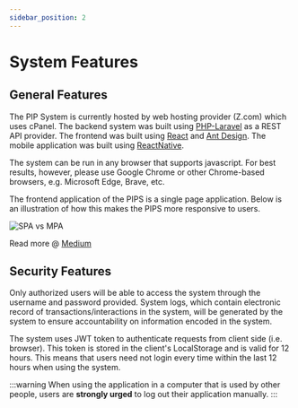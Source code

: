 ```yaml
---
sidebar_position: 2
---
```


# System Features

## General Features

The PIP System is currently hosted by web hosting provider (Z.com) which uses cPanel. The backend system was built using 
[PHP-Laravel](https://laravel.com) as a REST API provider. The frontend was built using [React](https://reactjs.org) and
[Ant Design](https://ant.design). The mobile application was built using [ReactNative](https://reactnative.dev).

The system can be run in any browser that supports javascript. For best results, however, please use Google Chrome or 
other Chrome-based browsers, e.g. Microsoft Edge, Brave, etc.

The frontend application of the PIPS is a single page application. Below is an illustration
of how this makes the PIPS more responsive to users.

![SPA vs MPA](https://www.altamira.ai/wp-content/uploads/2020/08/spa-vs-mpa.png)

Read more @ [Medium](https://medium.com/@NeotericEU/single-page-application-vs-multiple-page-application-2591588efe58)

## Security Features

Only authorized users will be able to access the system through the username and password
provided. System logs, which contain electronic record of transactions/interactions in the
system, will be generated by the system to ensure accountability on information encoded in
the system.

The system uses JWT token to authenticate requests from client side (i.e. browser). This token
is stored in the client's LocalStorage and is valid for 12 hours. This means that users need
not login every time within the last 12 hours when using the system.

:::warning
When using the application in a computer that is used by other people, users are **strongly urged**
to log out their application manually.
:::
